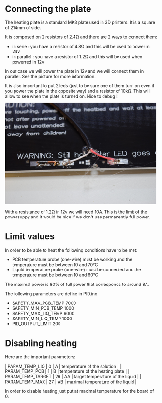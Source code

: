 # Connecting the plate

The heating plate is a standard MK3 plate used in 3D printers. It is a square of 214mm of side.

It is composed on 2 resistors of 2.4Ω and there are 2 ways to connect them:

* in serie : you have a resistor of 4.8Ω and this will be used to power in 24v
* in parallel : you have a resistor of 1.2Ω and this will be used when powerred in 12v

In our case we will power the plate in 12v and we will connect them in parallel. See the picture for more information.

It is also important to put 2 leds (just to be sure one of them turn on even if you power the plate in the opposite way) and a resistor of 10kΩ.
This will allow to see when the plate is turned on. Nice to debug !

<img src='connection.jpg' width=500>

With a resistance of 1.2Ω in 12v we will need 10A. This is the limit of the powersuppy and it would be nice if we don't use permanently full power.


# Limit values

In order to be able to heat the following conditions have to be met:

* PCB temperature probe (one-wire) must be working and the temperature must be between 10 and 70°C
* Liquid temperature probe (one-wire) must be connected and the temperature must be between 10 and 60°C

The maximal power is 80% of full power that corresponds to around 8A. 

The following parameters are define in PID.ino 
* SAFETY_MAX_PCB_TEMP 7000
* SAFETY_MIN_PCB_TEMP 1000
* SAFETY_MAX_LIQ_TEMP 6000
* SAFETY_MIN_LIQ_TEMP 1000
* PID_OUTPUT_LIMIT    200 


# Disabling heating

Here are the important parameters:

| PARAM_TEMP_LIQ           |  0 |  A | temperature of the solution      |
| PARAM_TEMP_PCB           |  1 |  B | temperature of the heating plate |
| PARAM_TEMP_TARGET        | 26 | AA | target temperature of the liquid |
| PARAM_TEMP_MAX           | 27 | AB | maximal temperature of the liquid |

In order to disable heating just put at maximal temperature for the board of 0.




